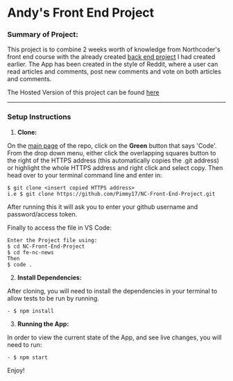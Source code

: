 # **Andy's Front End Project**

### **Summary of Project:**

This project is to combine 2 weeks worth of knowledge from Northcoder's front end course with the already created [back end project](https://github.com/Pimmy17/NC-Back-End-Project) I had created earlier.
The App has been created in the style of Reddit, where a user can read articles and comments, post new comments and vote on both articles and comments.

The Hosted Version of this project can be found [here](https://andyp-nc-news-project.netlify.app/)

---

### **Setup Instructions**

1. **Clone:**

On the [main page](https://github.com/Pimmy17/NC-Front-End-Project) of the repo, click on the **Green** button that says 'Code'. From the drop down menu, either click the overlapping squares button to the right of the HTTPS address (this automatically copies the .git address) or highlight the whole HTTPS address and right click and select copy.
Then head over to your terminal command line and enter in:

```
$ git clone <insert copied HTTPS address>
i.e $ git clone https://github.com/Pimmy17/NC-Front-End-Project.git
```

After running this it will ask you to enter your github username and password/access token.

Finally to access the file in VS Code:

```
Enter the Project file using:
$ cd NC-Front-End-Project
$ cd fe-nc-news
Then
$ code .
```

2. **Install Dependencies:**

After cloning, you will need to install the dependencies in your terminal to allow tests to be run by running.

```
- $ npm install
```

3. **Running the App:**

In order to view the current state of the App, and see live changes, you will need to run:

```
- $ npm start
```

Enjoy!

